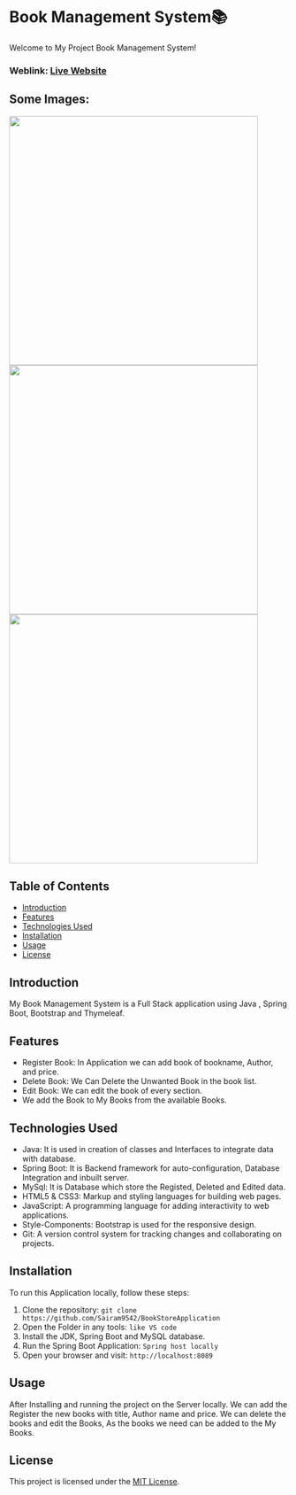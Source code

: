 # Book Management System📚
Welcome to My Project Book Management System!

### Weblink: [Live Website]()
## Some Images:
<img width="450px;" src="https://res.cloudinary.com/dz1zt2xfc/image/upload/v1744993606/Screenshot_2025-04-18_215405_jfqbhh.png"/>
<img width="450px;" src="https://res.cloudinary.com/dz1zt2xfc/image/upload/v1744993605/Screenshot_2025-04-18_215509_ythwlf.png"/>
<img width="450px;" src="https://res.cloudinary.com/dz1zt2xfc/image/upload/v1744993605/Screenshot_2025-04-18_215432_ssvecn.png"/>

## Table of Contents
- [Introduction](#introduction)
- [Features](#features)
- [Technologies Used](#technologies-used)
- [Installation](#installation)
- [Usage](#usage)
- [License](#license)

## Introduction
My Book Management System is a Full Stack application using Java , Spring Boot, Bootstrap and Thymeleaf.

## Features
- Register Book: In Application we can add book of bookname, Author, and price.
- Delete Book: We Can Delete the Unwanted Book in the book list.
- Edit Book: We can edit the book of every section.
- We add the Book to My Books from the available Books.


## Technologies Used
- Java: It is used in creation of classes and Interfaces to integrate data with database.
- Spring Boot: It is Backend framework for auto-configuration, Database Integration and inbuilt server.
- MySql: It is Database which store the Registed, Deleted and Edited data.
- HTML5 & CSS3: Markup and styling languages for building web pages.
- JavaScript: A programming language for adding interactivity to web applications.
- Style-Components: Bootstrap is used for the responsive design.
- Git: A version control system for tracking changes and collaborating on projects.

## Installation
To run this Application locally, follow these steps:

1. Clone the repository: `git clone https://github.com/Sairam9542/BookStoreApplication`
2. Open the Folder in any tools: `like VS code`
3. Install the JDK, Spring Boot and MySQL database.
4. Run the Spring Boot Application: `Spring host locally`
5. Open your browser and visit: `http://localhost:8089`

## Usage
After Installing and running the project on the Server locally. We can add the Register the new books with title, Author name and price. We can delete the books and edit the Books, As the books we need can be added to the My Books.

## License
This project is licensed under the [MIT License](LICENSE).

